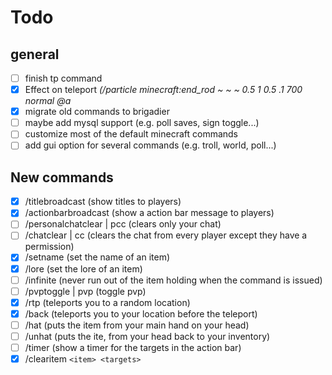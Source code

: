 # Todo
## general

 - [ ] finish tp command
 - [x] Effect on teleport *(/particle minecraft:end_rod ~ ~ ~ 0.5 1 0.5 .1 700 normal @a*
 - [x] migrate old commands to brigadier
 - [ ] maybe add mysql support (e.g. poll saves, sign toggle...)
 - [ ] customize most of the default minecraft commands
 - [ ] add gui option for several commands (e.g. troll, world, poll...)
 
 ## New commands
 
 - [x] /titlebroadcast (show titles to players)
 - [x] /actionbarbroadcast (show a action bar message to players)
 - [ ] /personalchatclear | pcc (clears only your chat)
 - [ ] /chatclear | cc (clears the chat from every player except they have a permission)
 - [x]  /setname (set the name of an item)
 - [x] /lore (set the lore of an item)
 - [ ] /infinite (never run out of the item holding when the command is issued)
 - [ ] /pvptoggle | pvp (toggle pvp)
 - [x] /rtp (teleports you to a random location)
 - [x] /back (teleports you to your location before the teleport)
 - [ ] /hat (puts the item from your main hand on your head)
 - [ ] /unhat (puts the ite, from your head back to your inventory)
 - [ ] /timer (show a timer for the targets in the action bar)
 - [x] /clearitem `<item> <targets>`
